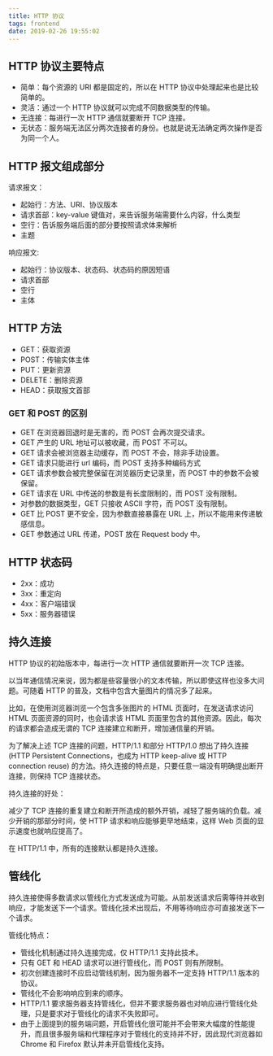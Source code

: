 ```yaml
---
title: HTTP 协议
tags: frontend
date: 2019-02-26 19:55:02
---
```



## HTTP 协议主要特点

- 简单：每个资源的 URI 都是固定的，所以在 HTTP 协议中处理起来也是比较简单的。
- 灵活：通过一个 HTTP 协议就可以完成不同数据类型的传输。
- 无连接：每进行一次 HTTP 通信就要断开 TCP 连接。
- 无状态：服务端无法区分两次连接者的身份。也就是说无法确定两次操作是否为同一个人。

## HTTP 报文组成部分

请求报文：

- 起始行：方法、URI、协议版本
- 请求首部：key-value 键值对，来告诉服务端需要什么内容，什么类型
- 空行：告诉服务端后面的部分要按照请求体来解析
- 主题

响应报文:

- 起始行：协议版本、状态码、状态码的原因短语
- 请求首部
- 空行
- 主体

## HTTP 方法

- GET：获取资源
- POST：传输实体主体
- PUT：更新资源
- DELETE：删除资源
- HEAD：获取报文首部

### GET 和 POST 的区别

-  GET 在浏览器回退时是无害的，而 POST 会再次提交请求。
- GET 产生的 URL 地址可以被收藏，而 POST 不可以。
- GET 请求会被浏览器主动缓存，而 POST 不会，除非手动设置。
- GET 请求只能进行 url 编码，而 POST 支持多种编码方式
- GET 请求参数会被完整保留在浏览器历史记录里，而 POST 中的参数不会被保留。
- GET 请求在 URL 中传送的参数是有长度限制的，而 POST 没有限制。
- 对参数的数据类型，GET 只接收 ASCII 字符，而 POST 没有限制。
- GET 比 POST 更不安全，因为参数直接暴露在 URL 上，所以不能用来传递敏感信息。
- GET 参数通过 URL 传递，POST 放在 Request body 中。

## HTTP 状态码

- 2xx：成功
- 3xx：重定向
- 4xx：客户端错误
- 5xx：服务器错误

## 持久连接

HTTP 协议的初始版本中，每进行一次 HTTP 通信就要断开一次 TCP 连接。

以当年通信情况来说，因为都是些容量很小的文本传输，所以即使这样也没多大问题。可随着 HTTP 的普及，文档中包含大量图片的情况多了起来。

比如，在使用浏览器浏览一个包含多张图片的 HTML 页面时，在发送请求访问 HTML 页面资源的同时，也会请求该 HTML 页面里包含的其他资源。因此，每次的请求都会造成无谓的 TCP 连接建立和断开，增加通信量的开销。

为了解决上述 TCP 连接的问题，HTTP/1.1 和部分 HTTP/1.0 想出了持久连接 (HTTP Persistent Connections，也成为 HTTP keep-alive 或 HTTP connection reuse) 的方法。持久连接的特点是，只要任意一端没有明确提出断开连接，则保持 TCP 连接状态。

持久连接的好处：

减少了 TCP 连接的重复建立和断开所造成的额外开销，减轻了服务端的负载。减少开销的那部分时间，使 HTTP 请求和响应能够更早地结束，这样 Web 页面的显示速度也就响应提高了。

在 HTTP/1.1 中，所有的连接默认都是持久连接。

## 管线化

持久连接使得多数请求以管线化方式发送成为可能。从前发送请求后需等待并收到响应，才能发送下一个请求。管线化技术出现后，不用等待响应亦可直接发送下一个请求。

管线化特点：

- 管线化机制通过持久连接完成，仅 HTTP/1.1 支持此技术。
- 只有 GET 和 HEAD 请求可以进行管线化，而 POST 则有所限制。
- 初次创建连接时不应启动管线机制，因为服务器不一定支持 HTTP/1.1 版本的协议。
- 管线化不会影响响应到来的顺序。
- HTTP/1.1 要求服务器支持管线化，但并不要求服务器也对响应进行管线化处理，只是要求对于管线化的请求不失败即可。
- 由于上面提到的服务端问题，开启管线化很可能并不会带来大幅度的性能提升，而且很多服务端和代理程序对于管线化的支持并不好，因此现代浏览器如 Chrome 和 Firefox 默认并未开启管线化支持。
